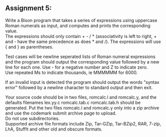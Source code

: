 ## Assignment 5:


Write a Bison program that takes a series of expressions using uppercase   
Roman numerals as input, and computes and prints the corresponding value.  
The expressions should only contain + - / * (associativity is left to 
right, + and - have the same precedence as does * and /). The expressions
will use { and } as parentheses.  

Test cases will be newline seperated lists of Roman numeral expressions
and the program should output the corresponding value followed by a new 
line for each one. Use - for a negative number and Z to indicate zero.  
Use repeated Ms to indicate thousands, ie MMMMMM for 6000.  

If an invalid input is detected the program should output the words
"syntax error" followed by a newline character to standard output
and then exit.

Your source code should be in two files, romcalc.l and romcalc.y, and
the defaults filenames lex.yy.c romcalc.tab.c romcalc.tab.h should
be generated. Put the two files romcalc.l and romcalc.y only into
a zip archive and use the codemark submit archive page to upload.  
Do not use subdirectories.  
Supported archive file formats include Zip, Tar-GZip, Tar-BZip2, RAR,
7-zip, LhA, StuffIt and other old and obscure formats.  




